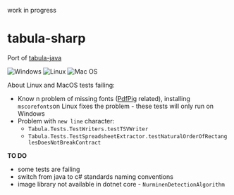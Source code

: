 work in progress

# tabula-sharp
Port of [tabula-java](https://github.com/tabulapdf/tabula-java)

![Windows](https://github.com/BobLd/tabula-sharp/workflows/Windows/badge.svg)
![Linux](https://github.com/BobLd/tabula-sharp/workflows/Linux/badge.svg)
![Mac OS](https://github.com/BobLd/tabula-sharp/workflows/Mac%20OS/badge.svg)

About Linux and MacOS tests failing:
- Know n problem of missing fonts ([PdfPig](https://github.com/UglyToad/PdfPig) related), installing `mscorefonts`on Linux fixes the problem - these tests will only run on Windows
- Problem with `new line` character:
  - `Tabula.Tests.TestWriters.testTSVWriter`
  - `Tabula.Tests.TestSpreadsheetExtractor.testNaturalOrderOfRectanglesDoesNotBreakContract`
  

**TO DO**
- some tests are failing
- switch from java to c# standards naming conventions
- image library not available in dotnet core - `NurminenDetectionAlgorithm`

